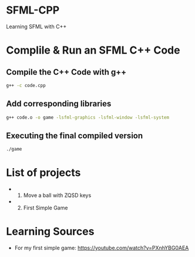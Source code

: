 # SFML-CPP
Learning SFML with C++

# Complile & Run an SFML C++ Code

## Compile the C++ Code with g++
```sh
g++ -c code.cpp
```

## Add corresponding libraries
```sh
g++ code.o -o game -lsfml-graphics -lsfml-window -lsfml-system
```

## Executing the final compiled version
```sh
./game
```

# List of projects
- 1. Move a ball with ZQSD keys
- 2. First Simple Game

# Learning Sources
- For my first simple game: https://youtube.com/watch?v=PXnhYBG0AEA
